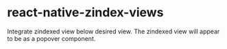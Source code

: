 # react-native-zindex-views
Integrate zindexed view below desired view. The zindexed view will appear to be as a popover component.
